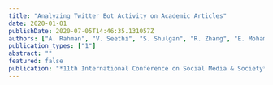 ```yaml
---
title: "Analyzing Twitter Bot Activity on Academic Articles"
date: 2020-01-01
publishDate: 2020-07-05T14:46:35.131057Z
authors: ["A. Rahman", "V. Seethi", "S. Shulgan", "R. Zhang", "E. Mohammadi", "H. Alhoori"]
publication_types: ["1"]
abstract: ""
featured: false
publication: "*11th International Conference on Social Media & Society*"
---
```


